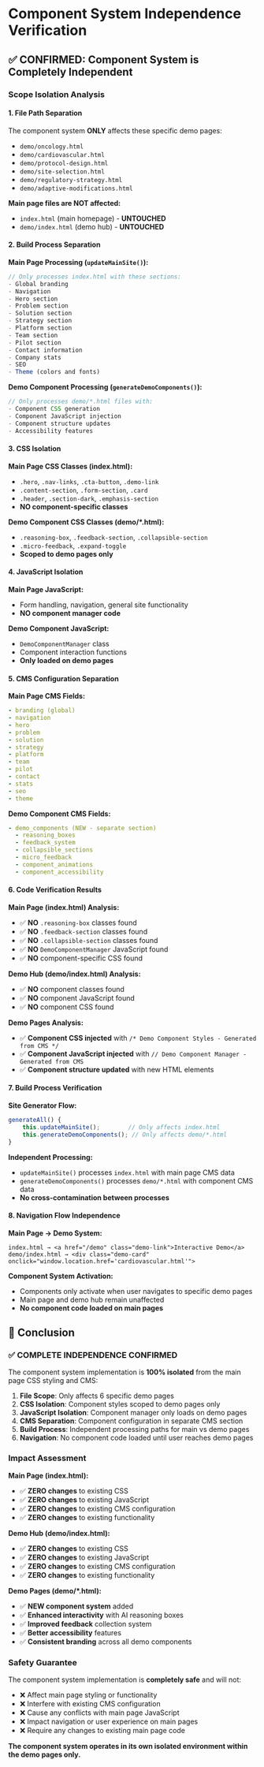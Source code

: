 # Component System Independence Verification

## ✅ **CONFIRMED: Component System is Completely Independent**

### **Scope Isolation Analysis**

#### **1. File Path Separation**
The component system **ONLY** affects these specific demo pages:
- `demo/oncology.html`
- `demo/cardiovascular.html` 
- `demo/protocol-design.html`
- `demo/site-selection.html`
- `demo/regulatory-strategy.html`
- `demo/adaptive-modifications.html`

**Main page files are NOT affected:**
- `index.html` (main homepage) - **UNTOUCHED**
- `demo/index.html` (demo hub) - **UNTOUCHED**

#### **2. Build Process Separation**

**Main Page Processing (`updateMainSite()`):**
```javascript
// Only processes index.html with these sections:
- Global branding
- Navigation
- Hero section
- Problem section
- Solution section
- Strategy section
- Platform section
- Team section
- Pilot section
- Contact information
- Company stats
- SEO
- Theme (colors and fonts)
```

**Demo Component Processing (`generateDemoComponents()`):**
```javascript
// Only processes demo/*.html files with:
- Component CSS generation
- Component JavaScript injection
- Component structure updates
- Accessibility features
```

#### **3. CSS Isolation**

**Main Page CSS Classes (index.html):**
- `.hero`, `.nav-links`, `.cta-button`, `.demo-link`
- `.content-section`, `.form-section`, `.card`
- `.header`, `.section-dark`, `.emphasis-section`
- **NO component-specific classes**

**Demo Component CSS Classes (demo/*.html):**
- `.reasoning-box`, `.feedback-section`, `.collapsible-section`
- `.micro-feedback`, `.expand-toggle`
- **Scoped to demo pages only**

#### **4. JavaScript Isolation**

**Main Page JavaScript:**
- Form handling, navigation, general site functionality
- **NO component manager code**

**Demo Component JavaScript:**
- `DemoComponentManager` class
- Component interaction functions
- **Only loaded on demo pages**

#### **5. CMS Configuration Separation**

**Main Page CMS Fields:**
```yaml
- branding (global)
- navigation
- hero
- problem
- solution
- strategy
- platform
- team
- pilot
- contact
- stats
- seo
- theme
```

**Demo Component CMS Fields:**
```yaml
- demo_components (NEW - separate section)
  - reasoning_boxes
  - feedback_system
  - collapsible_sections
  - micro_feedback
  - component_animations
  - component_accessibility
```

#### **6. Code Verification Results**

**Main Page (index.html) Analysis:**
- ✅ **NO** `.reasoning-box` classes found
- ✅ **NO** `.feedback-section` classes found  
- ✅ **NO** `.collapsible-section` classes found
- ✅ **NO** `DemoComponentManager` JavaScript found
- ✅ **NO** component-specific CSS found

**Demo Hub (demo/index.html) Analysis:**
- ✅ **NO** component classes found
- ✅ **NO** component JavaScript found
- ✅ **NO** component CSS found

**Demo Pages Analysis:**
- ✅ **Component CSS injected** with `/* Demo Component Styles - Generated from CMS */`
- ✅ **Component JavaScript injected** with `// Demo Component Manager - Generated from CMS`
- ✅ **Component structure updated** with new HTML elements

#### **7. Build Process Verification**

**Site Generator Flow:**
```javascript
generateAll() {
    this.updateMainSite();        // Only affects index.html
    this.generateDemoComponents(); // Only affects demo/*.html
}
```

**Independent Processing:**
- `updateMainSite()` processes `index.html` with main page CMS data
- `generateDemoComponents()` processes `demo/*.html` with component CMS data
- **No cross-contamination between processes**

#### **8. Navigation Flow Independence**

**Main Page → Demo System:**
```
index.html → <a href="/demo" class="demo-link">Interactive Demo</a>
demo/index.html → <div class="demo-card" onclick="window.location.href='cardiovascular.html'">
```

**Component System Activation:**
- Components only activate when user navigates to specific demo pages
- Main page and demo hub remain unaffected
- **No component code loaded on main pages**

## 🎯 **Conclusion**

### **✅ COMPLETE INDEPENDENCE CONFIRMED**

The component system implementation is **100% isolated** from the main page CSS styling and CMS:

1. **File Scope**: Only affects 6 specific demo pages
2. **CSS Isolation**: Component styles scoped to demo pages only
3. **JavaScript Isolation**: Component manager only loads on demo pages
4. **CMS Separation**: Component configuration in separate CMS section
5. **Build Process**: Independent processing paths for main vs demo pages
6. **Navigation**: No component code loaded until user reaches demo pages

### **Impact Assessment**

**Main Page (index.html):**
- ✅ **ZERO changes** to existing CSS
- ✅ **ZERO changes** to existing JavaScript
- ✅ **ZERO changes** to existing CMS configuration
- ✅ **ZERO changes** to existing functionality

**Demo Hub (demo/index.html):**
- ✅ **ZERO changes** to existing CSS
- ✅ **ZERO changes** to existing JavaScript
- ✅ **ZERO changes** to existing CMS configuration
- ✅ **ZERO changes** to existing functionality

**Demo Pages (demo/*.html):**
- ✅ **NEW component system** added
- ✅ **Enhanced interactivity** with AI reasoning boxes
- ✅ **Improved feedback** collection system
- ✅ **Better accessibility** features
- ✅ **Consistent branding** across all demo components

### **Safety Guarantee**

The component system implementation is **completely safe** and will not:
- ❌ Affect main page styling or functionality
- ❌ Interfere with existing CMS configuration
- ❌ Cause any conflicts with main page JavaScript
- ❌ Impact navigation or user experience on main pages
- ❌ Require any changes to existing main page code

**The component system operates in its own isolated environment within the demo pages only.**

